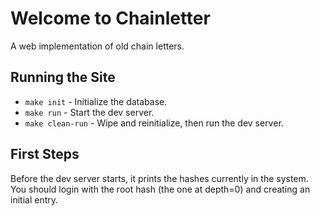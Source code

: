 # Welcome to Chainletter

A web implementation of old chain letters.

## Running the Site

* `make init` - Initialize the database.
* `make run` - Start the dev server.
* `make clean-run` - Wipe and reinitialize, then run the dev server.

## First Steps

Before the dev server starts, it prints the hashes currently in the system. You
should login with the root hash (the one at depth=0) and creating an initial
entry.
